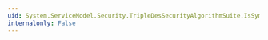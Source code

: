 ```yaml
---
uid: System.ServiceModel.Security.TripleDesSecurityAlgorithmSuite.IsSymmetricKeyLengthSupported(System.Int32)
internalonly: False
---
```

